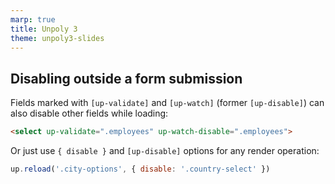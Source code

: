 ```yaml
---
marp: true
title: Unpoly 3
theme: unpoly3-slides
---
```




Disabling outside a form submission
-----------------------------------

Fields marked with `[up-validate]` and `[up-watch]` (former `[up-disable]`) can also disable other fields while loading:

```html
<select up-validate=".employees" up-watch-disable=".employees">
```

Or just use `{ disable }` and `[up-disable]` options for any render operation:

```js
up.reload('.city-options', { disable: '.country-select' })
```
